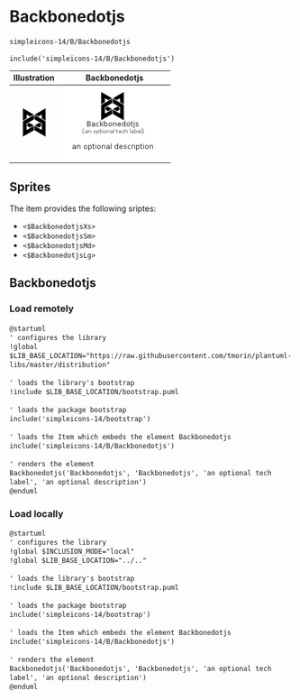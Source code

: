 # Backbonedotjs


```text
simpleicons-14/B/Backbonedotjs
```

```text
include('simpleicons-14/B/Backbonedotjs')
```



| Illustration | Backbonedotjs |
| :---: | :---: |
| ![illustration for Illustration](../../simpleicons-14/B/Backbonedotjs.png) | ![illustration for Backbonedotjs](../../simpleicons-14/B/Backbonedotjs.Local.png) |



## Sprites
The item provides the following sriptes:

- `<$BackbonedotjsXs>`
- `<$BackbonedotjsSm>`
- `<$BackbonedotjsMd>`
- `<$BackbonedotjsLg>`





## Backbonedotjs

### Load remotely
```plantuml
@startuml
' configures the library
!global $LIB_BASE_LOCATION="https://raw.githubusercontent.com/tmorin/plantuml-libs/master/distribution"

' loads the library's bootstrap
!include $LIB_BASE_LOCATION/bootstrap.puml

' loads the package bootstrap
include('simpleicons-14/bootstrap')

' loads the Item which embeds the element Backbonedotjs
include('simpleicons-14/B/Backbonedotjs')

' renders the element
Backbonedotjs('Backbonedotjs', 'Backbonedotjs', 'an optional tech label', 'an optional description')
@enduml
```

### Load locally
```plantuml
@startuml
' configures the library
!global $INCLUSION_MODE="local"
!global $LIB_BASE_LOCATION="../.."

' loads the library's bootstrap
!include $LIB_BASE_LOCATION/bootstrap.puml

' loads the package bootstrap
include('simpleicons-14/bootstrap')

' loads the Item which embeds the element Backbonedotjs
include('simpleicons-14/B/Backbonedotjs')

' renders the element
Backbonedotjs('Backbonedotjs', 'Backbonedotjs', 'an optional tech label', 'an optional description')
@enduml
```

